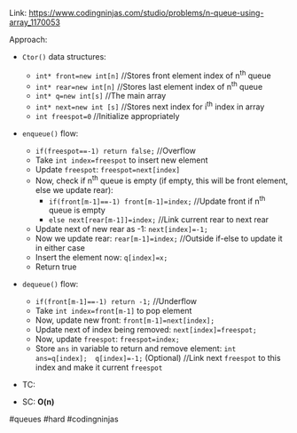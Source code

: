 Link: https://www.codingninjas.com/studio/problems/n-queue-using-array_1170053

Approach:
- `Ctor()` data structures:
	- `int* front=new int[n]`         //Stores front element index of n<sup>th</sup> queue
	- `int* rear=new int[n]`           //Stores last element index of n<sup>th</sup> queue
	- `int* q=new int[s]`                //The main array
	- `int* next=new int [s]`         //Stores next index for i<sup>th</sup> index in array
	- `int freespot=0`
	//Initialize appropriately
	
- `enqueue()` flow:
	- `if(freespot==-1) return false;`                           //Overflow 
	- Take `int index=freespot` to insert new element
	- Update `freespot`: `freespot=next[index]`
	- Now, check if n<sup>th</sup> queue is empty (if empty, this will be front element, else we update rear):
		- `if(front[m-1]==-1) front[m-1]=index;`        //Update front if n<sup>th</sup> queue is empty
		- `else next[rear[m-1]]=index;`                         //Link current rear to next rear
	- Update next of new rear as -1: `next[index]=-1;`
	- Now we update rear: `rear[m-1]=index;`                 //Outside if-else to update it in either case
	- Insert the element now: `q[index]=x;`
	- Return true
	
- `dequeue()` flow:
	- `if(front[m-1]==-1) return -1;`                             //Underflow
	- Take `int index=front[m-1]` to pop element
	- Now, update new front: `front[m-1]=next[index];`
	- Update next of index being removed: `next[index]=freespot; `     
	- Now, update `freespot`: `freespot=index;`
	- Store `ans` in variable to return and remove element: `int ans=q[index];  q[index]=-1;` (Optional)
	//Link next `freespot` to this index and make it current `freespot`
- TC: 
- SC: **O(n)**

#queues #hard #codingninjas 